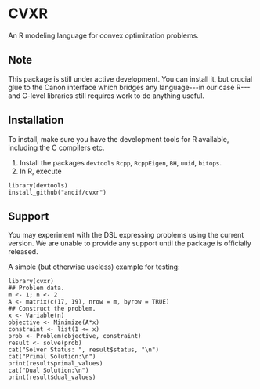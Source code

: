 # CVXR

An R modeling language for convex optimization problems.

## Note

This package is still under active development. You can install it, but crucial glue to the Canon interface which bridges any language---in our case R---and C-level libraries still requires work to do anything useful.

## Installation

To install, make sure you have the development tools for R available, including the C compilers etc.

1. Install the packages `devtools` `Rcpp`, `RcppEigen`, `BH`, `uuid`, `bitops`.
2. In R, execute
```
library(devtools)
install_github("anqif/cvxr")
```

## Support

You may experiment with the DSL expressing problems using the current version.
We are unable to provide any support until the package is officially released.

A simple (but otherwise useless) example for testing:

```
library(cvxr)
## Problem data.
m <- 1; n <- 2
A <- matrix(c(17, 19), nrow = m, byrow = TRUE)
## Construct the problem.
x <- Variable(n)
objective <- Minimize(A*x)
constraint <- list(1 <= x)
prob <- Problem(objective, constraint)
result <- solve(prob)
cat("Solver Status: ", result$status, "\n")
cat("Primal Solution:\n")
print(result$primal_values)
cat("Dual Solution:\n")
print(result$dual_values)
```






